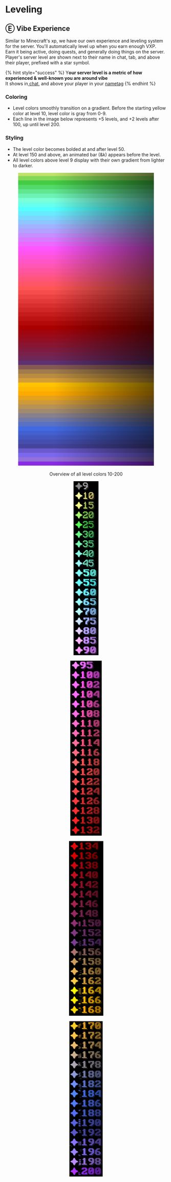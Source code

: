 # Leveling

## Ⓔ Vibe Experience

Similar to Minecraft's xp, we have our own experience and leveling system for the server. You'll automatically level up when you earn enough VXP. Earn it being active, doing quests, and generally doing things on the server. Player's server level are shown next to their name in chat, tab, and above their player, prefixed with a star symbol.

{% hint style="success" %}
Y**our server level is a metric of how experienced & well-known you are around vibe**\
It shows in[ chat](rich-chat/), and above your player in your [nametag](misc./nametags.md)
{% endhint %}

### Coloring

* Level colors smoothly transition on a gradient. Before the starting yellow color at level 10, level color is gray from 0-9.&#x20;
* Each line in the image below represents +5 levels, and +2 levels after 100, up until level 200.

### Styling

* The level color becomes bolded at and after level 50.
* At level 150 and above, an animated bar (\&k) appears before the level.
* All level colors above level 9 display with their own  gradient from lighter to darker.

<div align="center"><figure><img src="../.gitbook/assets/new-color-gradient-g2.png" alt=""><figcaption><p>Overview of all level colors 10-200</p></figcaption></figure> <figure><img src="../.gitbook/assets/9-90.png" alt="" width="78"><figcaption></figcaption></figure> <figure><img src="../.gitbook/assets/95-132.png" alt="" width="98"><figcaption></figcaption></figure> <figure><img src="../.gitbook/assets/134-168.png" alt="" width="107"><figcaption></figcaption></figure> <figure><img src="../.gitbook/assets/170-200.png" alt="" width="104"><figcaption></figcaption></figure></div>
